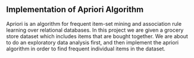 ## Implementation of Apriori Algorithm
Apriori is an algorithm for frequent item-set mining and association rule learning over relational databases. In this project we are given a grocery store dataset which includes items that are bought together. We are about to do an exploratory data analysis first, and then implement the apriori algorithm in order to find frequent individual items in the dataset.